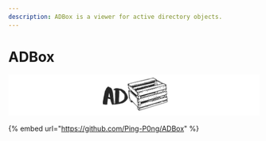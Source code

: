 ```yaml
---
description: ADBox is a viewer for active directory objects.
---
```


# ADBox

![](../../.gitbook/assets/AD.png)

{% embed url="https://github.com/Ping-P0ng/ADBox" %}
